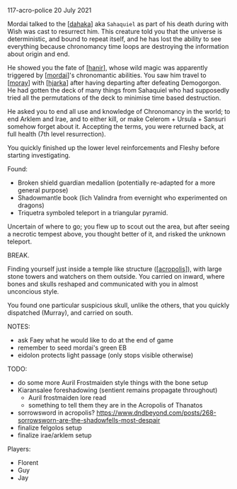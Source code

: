 117-acro-police
20 July 2021

Mordai talked to the [[dahaka]] aka `Sahaquiel` as part of his death during with Wish was cast to resurrect him.
This creature told you that the universe is deterministic, and bound to repeat itself, and he has lost the ability to see everything because chronomancy time loops are destroying the information about origin and end.

He showed you the fate of [[hanir]], whose wild magic was apparently triggered by [[mordai]]'s chronomantic abilities. You saw him travel to [[moray]] with [[hjarka]] after having departing after defeating Demogorgon. He had gotten the deck of many things from Sahaquiel who had supposedly tried all the permutations of the deck to minimise time based destruction.

He asked you to end all use and knowledge of Chronomancy in the world; to end Arklem and Irae, and to either kill, or make Celerom + Ursula + Sansuri somehow forget about it. Accepting the terms, you were returned back, at full health (7th level resurrection).

You quickly finished up the lower level reinforcements and Fleshy before starting investigating.

Found:
- Broken shield guardian medallion (potentially re-adapted for a more general purpose)
- Shadowmantle book (lich Valindra from evernight who experimented on dragons)
- Triquetra symboled teleport in a triangular pyramid.

Uncertain of where to go; you flew up to scout out the area, but after seeing a necrotic tempest above, you thought better of it, and risked the unknown teleport.

BREAK.

Finding yourself just inside a temple like structure ([[acropolis]]), with large stone towers and watchers on them outside. You carried on inward, where bones and skulls reshaped and communicated with you in almost unconcious style.

You found one particular suspicious skull, unlike the others, that you quickly dispatched (Murray), and carried on south.


NOTES:
- ask Faey what he would like to do at the end of game
- remember to seed mordai's green EB
- eidolon protects light passage (only stops visible otherwise)

TODO:
- do some more Auril Frostmaiden style things with the bone setup
- Kiaransalee foreshadowing (sentient remains propagate throughout)
  * Auril frostmaiden lore read
  * something to tell them they are in the Acropolis of Thanatos
- sorrowsword in acropolis? https://www.dndbeyond.com/posts/268-sorrowsworn-are-the-shadowfells-most-despair
- finalize felgolos setup
- finalize irae/arklem setup

Players:
- Florent
- Guy
- Jay

[//begin]: # "Autogenerated link references for markdown compatibility"
[dahaka]: ../deities/dahaka "Dahaka"
[hanir]: ../pcs/hanir "Hans Irel"
[mordai]: ../pcs/mordai "Mordai"
[moray]: ../seaofbones/moray "Moray"
[hjarka]: ../pcs/hjarka "Hjarka"
[acropolis]: ../east/acropolis "acropolis"
[//end]: # "Autogenerated link references"
